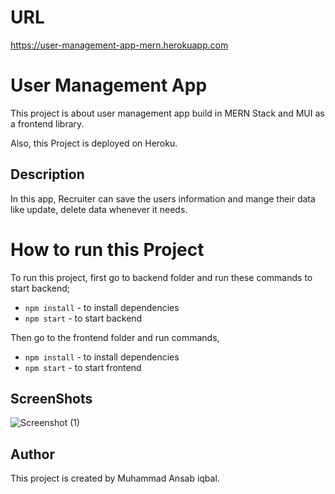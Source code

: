 # URL
https://user-management-app-mern.herokuapp.com

# User Management App

This project is about user management app build in MERN Stack and MUI as a
frontend library.

Also, this Project is deployed on Heroku.

## Description

In this app, Recruiter can save the users information and mange their data like
update, delete data whenever it needs.

# How to run this Project

To run this project, first go to backend folder and run these commands to
start backend;

- `npm install` - to install dependencies
- `npm start` - to start backend

Then go to the frontend folder and run commands,

- `npm install` - to install dependencies
- `npm start` - to start frontend

## ScreenShots

![Screenshot (1)](https://ibb.co/BqbTsrn)

## Author

This project is created by Muhammad Ansab iqbal.

